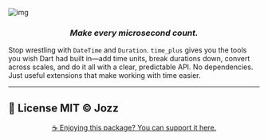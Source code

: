 ![img](https://i.imgur.com/vhAP7NO.png)

<h3 align="center"><i>Make every microsecond count.</i></h3>

Stop wrestling with `DateTime` and `Duration`. `time_plus` gives you the tools you wish Dart had built in—add time units, break durations down, convert across scales, and do it all with a clear, predictable API. No dependencies. Just useful extensions that make working with time easier.

---

## 🔗 License MIT © Jozz

<p align="center">
  <a href="https://buymeacoffee.com/yosefd99v" target="https://buymeacoffee.com/yosefd99v">
    ☕ Enjoying this package? You can support it here.
  </a>
</p>

